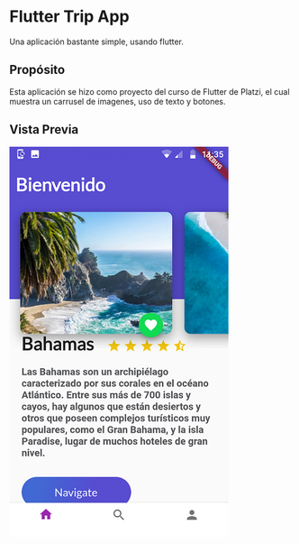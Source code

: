 # Flutter Trip App

Una aplicación bastante simple, usando flutter.

## Propósito

Esta aplicación se hizo como proyecto del curso de Flutter de Platzi, el cual muestra un carrusel de imagenes, uso de texto y botones.

## Vista Previa

![preview](https://github.com/KarlosPerez/flutter_trips_app/blob/master/previewFlutter.png)
